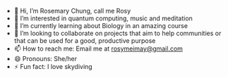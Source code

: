 - 👋 Hi, I’m Rosemary Chung, call me Rosy
- 👀 I’m interested in quantum computing, music and meditation
- 🌱 I’m currently learning about Biology in an amazing course
- 💞️ I’m looking to collaborate on projects that aim to help communities or that can be used for a good, productive purpose
- 📫 How to reach me: Email me at rosymeimay@gmail.com
- 😄 Pronouns: She/her
- ⚡ Fun fact: I love skydiving

<!---
RosemaryChung/RosemaryChung is a ✨ special ✨ repository because its `README.md` (this file) appears on your GitHub profile.
You can click the Preview link to take a look at your changes.
--->

